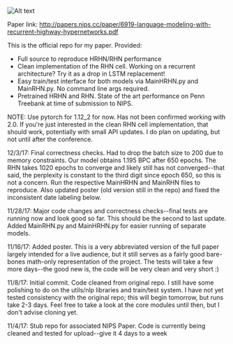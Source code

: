 ![Alt text](poster.png?raw=true "Title")

Paper link: http://papers.nips.cc/paper/6919-language-modeling-with-recurrent-highway-hypernetworks.pdf

This is the official repo for my paper. Provided:
   - Full source to reproduce HRHN/RHN performance
   - Clean implementation of the RHN cell. Working on a recurrent architecture? Try it as a drop in LSTM replacement!
   - Easy train/test interface for both models via MainHRHN.py and MainRHN.py. No command line args required.
   - Pretrained HRHN and RHN. State of the art performance on Penn Treebank at time of submission to NIPS.

NOTE: Use pytorch for 1.12_2 for now. Has not been confirmed working with 2.0. If you're just interested in the clean RHN cell implementation, that should work, potentially with small API updates. I do plan on updating, but not until after the conference.

12/3/17: Final correctness checks. Had to drop the batch size to 200 due to memory constraints. Our model obtains 1.195 BPC after 650 epochs. The RHN takes 1020 epochs to converge and likely still has not converged--that said, the perplexity is constant to the third digit since epoch 650, so this is not a concern. Run the respective MainHRHN and MainRHN files to reproduce. Also updated poster (old version still in the repo) and fixed the inconsistent date labeling below.

11/28/17: Major code changes and correctness checks--final tests are running now and look good so far. This should be the second to last update. Added MainRHN.py and MainHRHN.py for easier running of separate models. 

11/16/17: Added poster. This is a very abbreviated version of the full paper largely intended for a live audience, but it still serves as a fairly good bare-bones math-only representation of the project. The tests will take a few more days--the good new is, the code will be very clean and very short :)

11/8/17: Initial commit. Code cleaned from original repo. I still have some polishing to do on the utils/nlp libraries and train/test system. I have not yet tested consistency with the original repo; this will begin tomorrow, but runs take 2-3 days. Feel free to take a look at the core modules until then, but I don't advise cloning yet.

11/4/17: Stub repo for associated NIPS Paper. Code is currently being cleaned and tested for upload--give it 4 days to a week
